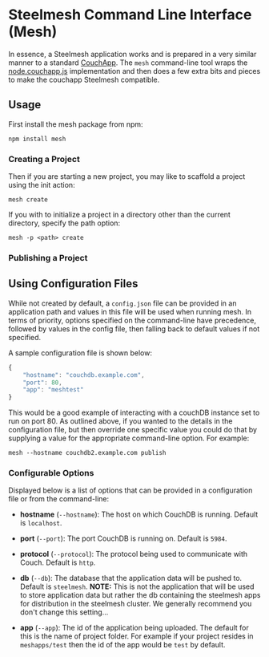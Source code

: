 # Steelmesh Command Line Interface (Mesh)

In essence, a Steelmesh application works and is prepared in a very similar manner to a standard [CouchApp](http://couchapp.org/).  The `mesh` command-line tool wraps the [node.couchapp.js](https://github.com/mikeal/node.couchapp.js) implementation and then does a few extra bits and pieces to make the couchapp Steelmesh compatible.

## Usage

First install the mesh package from npm:

```
npm install mesh
```

### Creating a Project

Then if you are starting a new project, you may like to scaffold a project using the init action:

```
mesh create
```

If you with to initialize a project in a directory other than the current directory, specify the path option:

```
mesh -p <path> create
```

### Publishing a Project

## Using Configuration Files

While not created by default, a `config.json` file can be provided in an application path and values in this file will be used when running mesh.  In terms of priority, options specified on the command-line have precedence, followed by values in the config file, then falling back to default values if not specified.

A sample configuration file is shown below:

```js
{
	"hostname": "couchdb.example.com",
	"port": 80,
	"app": "meshtest"
}
```

This would be a good example of interacting with a couchDB instance set to run on port 80. As outlined above, if you wanted to the details in the configuration file, but then override one specific value you could do that by supplying a value for the appropriate command-line option.  For example:

```
mesh --hostname couchdb2.example.com publish
```

### Configurable Options

Displayed below is a list of options that can be provided in a configuration file or from the command-line:

- __hostname__ (`--hostname`): The host on which CouchDB is running. Default is `localhost`.

- __port__ (`--port`): The port CouchDB is running on. Default is `5984`.

- __protocol__ (`--protocol`): The protocol being used to communicate with Couch. Default is `http`.

- __db__ (`--db`): The database that the application data will be pushed to. Default is `steelmesh`.  __NOTE:__ This is not the application that will be used to store application data but rather the db containing the steelmesh apps for distribution in the steelmesh cluster.  We generally recommend you don't change this setting...

- __app__ (`--app`): The id of the application being uploaded. The default for this is the name of project folder.  For example if your project resides in `meshapps/test` then the id of the app would be `test` by default.
